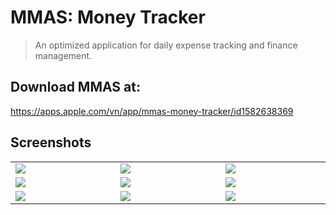 # MMAS: Money Tracker

> An optimized application for daily expense tracking and finance management. <br />



## Download MMAS at:

https://apps.apple.com/vn/app/mmas-money-tracker/id1582638369


## Screenshots

<table width="100%">
  <tbody>
    <tr>
      <td width="1%"><img src="https://user-images.githubusercontent.com/72301141/206411105-4a64ada8-2a9c-4804-ad59-59302a6a82c5.jpg"/></td>
      <td width="1%"><img src="https://user-images.githubusercontent.com/72301141/206417378-9da25e84-bf21-401c-bf23-bce3b352311e.jpg"/></td>
       <td width="1%"><img src="https://user-images.githubusercontent.com/72301141/206417548-787625af-f4b1-4c9d-8aac-fa9bd7c47bfb.jpg"/></td>
    </tr>
    <tr>
      <td width="1%"><img src="https://user-images.githubusercontent.com/72301141/206417565-01bc0f8c-27a4-4648-a845-0a7c29a957c2.jpg"/></td>
      <td width="1%"><img src="https://user-images.githubusercontent.com/72301141/206417707-be626efa-6bed-41be-a932-4e7a5aa22039.jpg"/></td>
       <td width="1%"><img src="https://user-images.githubusercontent.com/72301141/206417743-8a51d828-efe0-4d3e-9f6b-5b16a4f3b086.jpg"/></td>
    </tr>
    <tr>
      <td width="1%"><img src="https://user-images.githubusercontent.com/72301141/206417756-a979fefe-23f8-4a21-bfa5-7e45745c19f0.jpg"/></td>
      <td width="1%"><img src="https://user-images.githubusercontent.com/72301141/206417834-25dc5bb4-c099-4d90-81a6-eb4e469bc40e.jpg"/></td>
       <td width="1%"><img src="https://user-images.githubusercontent.com/72301141/206417851-2ee18113-04bf-48ae-bf83-d377b4517742.jpg"/></td>
    </tr>
  </tbody>
</table>

